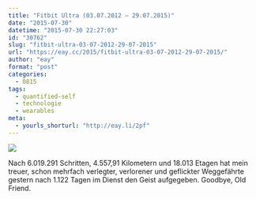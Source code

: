 ```yaml
---
title: "Fitbit Ultra (03.07.2012 – 29.07.2015)"
date: "2015-07-30"
datetime: "2015-07-30 22:27:03"
id: "30762"
slug: "fitbit-ultra-03-07-2012-29-07-2015"
url: "https://eay.cc/2015/fitbit-ultra-03-07-2012-29-07-2015/"
author: "eay"
format: "post"
categories:
  - 0815
tags:
  - quantified-self
  - technologie
  - wearables
meta:
  - yourls_shorturl: "http://eay.li/2pf"
---
```


![](https://eay.cc/uploads/2015/dead-fitbit-ultra.jpg)

Nach 6.019.291 Schritten, 4.557,91 Kilometern und 18.013 Etagen hat mein treuer, schon mehrfach verlegter, verlorener und geflickter Weggefährte gestern nach 1.122 Tagen im Dienst den Geist aufgegeben. Goodbye, Old Friend.

